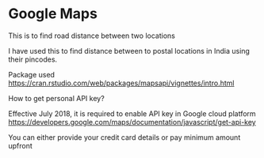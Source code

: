 # Google Maps
This is to find road distance between two locations

I have used this to find distance between to postal locations in India using their pincodes.

Package used
https://cran.rstudio.com/web/packages/mapsapi/vignettes/intro.html

How to get personal API key?

Effective July 2018, it is required to enable API key in Google cloud platform
https://developers.google.com/maps/documentation/javascript/get-api-key

You can either provide your credit card details or pay minimum amount upfront
